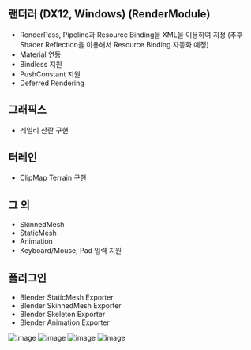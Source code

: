 ## 랜더러 (DX12, Windows) (RenderModule)
- RenderPass, Pipeline과 Resource Binding을 XML을 이용하여 지정 (추후 Shader Reflection을 이용해서 Resource Binding 자동화 예정)
- Material 연동
- Bindless 지원
- PushConstant 지원
- Deferred Rendering

## 그래픽스
- 레일리 산란 구현

## 터레인
- ClipMap Terrain 구현

## 그 외
- SkinnedMesh
- StaticMesh
- Animation
- Keyboard/Mouse, Pad 입력 지원

## 플러그인
- Blender StaticMesh Exporter
- Blender SkinnedMesh Exporter
- Blender Skeleton Exporter
- Blender Animation Exporter

![image](https://github.com/user-attachments/assets/0fc44f75-78bf-463b-afd3-6f5831429358)
![image](https://github.com/user-attachments/assets/d8922061-f769-4985-b10c-71cf0c0ac000)
![image](https://github.com/user-attachments/assets/641e291f-7f51-4f78-bfcf-775b234f5cc3)
![image](https://github.com/user-attachments/assets/e1957ce8-df5a-4c62-9587-c3666e999a1a)
